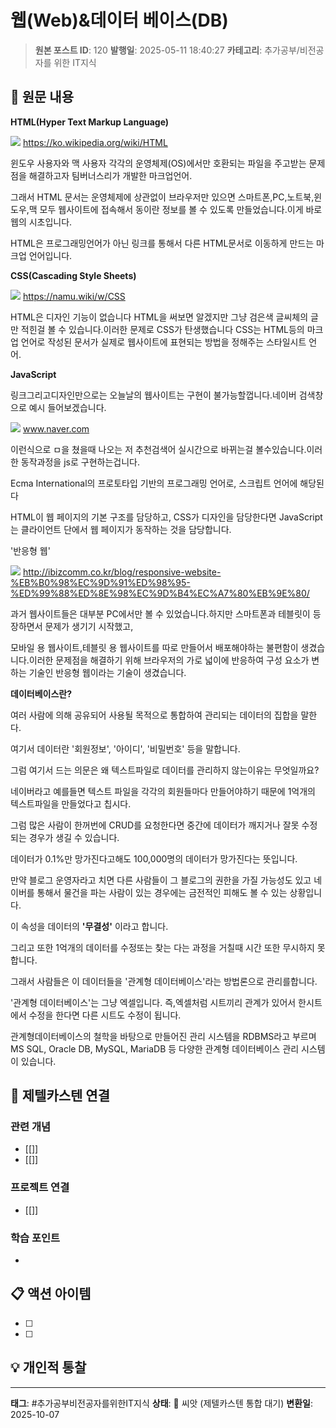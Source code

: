 # 웹(Web)&데이터 베이스(DB)

> **원본 포스트 ID**: 120
> **발행일**: 2025-05-11 18:40:27
> **카테고리**: 추가공부/비전공자를 위한 IT지식

## 📝 원문 내용

**HTML(Hyper Text Markup Language)**

![](./img/120_img.png) https://ko.wikipedia.org/wiki/HTML

윈도우 사용자와 맥 사용자 각각의 운영체제(OS)에서만 호환되는 파일을 주고받는 문제점을 해결하고자 팀버너스리가 개발한 마크업언어.

그래서 HTML 문서는 운영체제에 상관없이 브라우저만 있으면 스마트폰,PC,노트북,윈도우,맥 모두 웹사이트에 접속해서 동이란 정보를 볼 수 있도록 만들었습니다.이게 바로 웹의 시초입니다.

HTML은 프로그래밍언어가 아닌 링크를 통해서 다른 HTML문서로 이동하게 만드는 마크업 언어입니다.

**CSS(Cascading Style Sheets)**

![](./img/120_img.webp) https://namu.wiki/w/CSS

HTML은 디자인 기능이 없습니다 HTML을 써보면 알겠지만 그냥 검은색 글씨체의 글만 적힌걸 볼 수 있습니다.이러한 문제로 CSS가 탄생했습니다 CSS는 HTML등의 마크업 언어로 작성된 문서가 실제로 웹사이트에 표현되는 방법을 정해주는 스타일시트 언어.

**JavaScript**

링크그리고디자인만으로는 오늘날의 웹사이트는 구현이 불가능할껍니다.네이버 검색창으로 예시 들어보겠습니다.

![](./img/120_img_1.png) www.naver.com

이런식으로 ㅁ을 쳤을때 나오는 저 추천검색어 실시간으로 바뀌는걸 볼수있습니다.이러한 동작과정을 js로 구현하는겁니다.

Ecma International의 프로토타입 기반의 프로그래밍 언어로, 스크립트 언어에 해당된다

HTML이 웹 페이지의 기본 구조를 담당하고, CSS가 디자인을 담당한다면 JavaScript는 클라이언트 단에서 웹 페이지가 동작하는 것을 담당합니다.

'반응형 웹'

![](./img/120_img_2.png) http://ibizcomm.co.kr/blog/responsive-website-%EB%B0%98%EC%9D%91%ED%98%95-%ED%99%88%ED%8E%98%EC%9D%B4%EC%A7%80%EB%9E%80/

과거 웹사이트들은 대부분 PC에서만 볼 수 있었습니다.하지만 스마트폰과 테블릿이 등장하면서 문제가 생기기 시작했고,

모바일 용 웹사이트,테블릿 용 웹사이트를 따로 만들어서 배포해야하는 불편함이 생겼습니다.이러한 문제점을 해결하기 위해 브라우저의 가로 넓이에 반응하여 구성 요소가 변하는 기술인 반응형 웹이라는 기술이 생겼습니다.

**데이터베이스란?**

여러 사람에 의해 공유되어 사용될 목적으로 통합하여 관리되는 데이터의 집합을 말한다.

여기서 데이터란 '회원정보', '아이디', '비밀번호' 등을 말합니다.

그럼 여기서 드는 의문은 왜 텍스트파일로 데이터를 관리하지 않는이유는 무엇일까요?

네이버라고 예를들면 텍스트 파일을 각각의 회원들마다 만들어야하기 때문에 1억개의 텍스트파일을 만들었다고 칩시다.

그럼 많은 사람이 한꺼번에 CRUD를 요청한다면 중간에 데이터가 깨지거나 잘못 수정되는 경우가 생길 수 있습니다.

데이터가 0.1%만 망가진다고해도 100,000명의 데이터가 망가진다는 뜻입니다.

만약 블로그 운영자라고 치면 다른 사람들이 그 블로그의 권한을 가질 가능성도 있고 네이버를 통해서 물건을 파는 사람이 있는 경우에는 금전적인 피해도 볼 수 있는 상황입니다.

이 속성을 데이터의 **'무결성'** 이라고 합니다.

그리고 또한 1억개의 데이터를 수정또는 찾는 다는 과정을 거칠때 시간 또한 무시하지 못합니다.

그래서 사람들은 이 데이터들을 '관계형 데이터베이스'라는 방법론으로 관리를합니다.

'관계형 데이터베이스'는 그냥 엑셀입니다. 즉,엑셀처럼 시트끼리 관계가 있어서 한시트에서 수정을 한다면 다른 시트도 수정이 됩니다.

관계형데이터베이스의 철학을 바탕으로 만들어진 관리 시스템을 RDBMS라고 부르며 MS SQL, Oracle DB, MySQL, MariaDB 등 다양한 관계형 데이터베이스 관리 시스템이 있습니다.


## 🔗 제텔카스텐 연결

### 관련 개념
- [[]]
- [[]]

### 프로젝트 연결
- [[]]

### 학습 포인트
-

## 📋 액션 아이템
- [ ]
- [ ]

## 💡 개인적 통찰



---

**태그**: #추가공부비전공자를위한IT지식
**상태**: 🌱 씨앗 (제텔카스텐 통합 대기)
**변환일**: 2025-10-07
